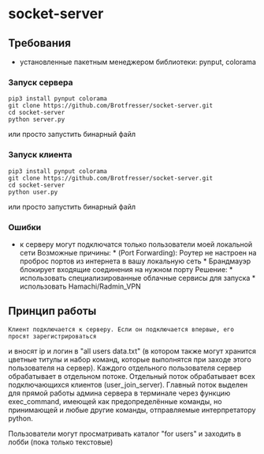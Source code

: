 # socket-server


## Требования
* установленные пакетным менеджером библиотеки: pynput, colorama

### Запуск сервера
```console
pip3 install pynput colorama
git clone https://github.com/Brotfresser/socket-server.git
cd socket-server
python server.py
```
или просто запустить бинарный файл


### Запуск клиента
```console
pip3 install pynput colorama
git clone https://github.com/Brotfresser/socket-server.git
cd socket-server
python user.py
```
или просто запустить бинарный файл


### Ошибки
* к серверу могут подключатся только пользователи моей локальной сети
	Возможные причины:
		* (Port Forwarding): Роутер не настроен на проброс портов из интернета в вашу локальную сеть
		* Брандмауэр блокирует входящие соединения на нужном порту
	Решение:
		* использовать специализированные облачные сервисы для запуска
		* использовать Hamachi/Radmin_VPN

## Принцип работы
	Клиент подключается к серверу. Если он подключается впервые, его просят зарегистрироваться 
и вносят ip и логин в "all users data.txt" (в котором также могут хранится цветные титулы и 
набор команд, которые выполнятся при заходе этого пользователя на сервер). 
Каждого отдельного пользователя сервер обрабатывает в отдельном потоке. 
Отдельный поток обрабатывает всех подключающихся клиентов (user_join_server).
Главный поток выделен для прямой работы админа сервера в терминале через функцию exec_command,
имеющей как предопределённые команды, но принимающей и любые другие команды, отправляемые
интерпретатору python.

Пользователи могут просматривать каталог "for users" и заходить в лобби (пока только текстовые)

